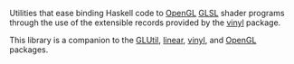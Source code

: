 Utilities that ease binding Haskell code to
[OpenGL](http://www.opengl.org)
[GLSL](http://www.opengl.org/documentation/glsl/) shader programs
through the use of the extensible records provided by the
[vinyl](http://hackage.haskell.org/package/vinyl) package.

This library is a companion to the
[GLUtil](http://hackage.haskell.org/package/GLUtil),
[linear](http://hackage.haskell.org/package/linear),
[vinyl](http://hackage.haskell.org/package/vinyl), and
[OpenGL](http://hackage.haskell.org/package/OpenGL) packages.
